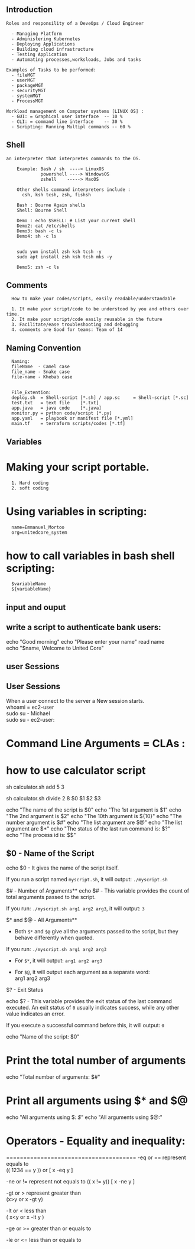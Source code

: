 ## Introduction 

    Roles and responsility of a DeveOps / Cloud Engineer 

      - Managing Platform
      - Administering Kubernetes
      - Deploying Applications
      - Building cloud infrastructure
      - Testing Application
      - Automating processes,worksloads, Jobs and tasks
    
    Examples of Tasks to be performed:
      - fileMGT 
      - userMGT 
      - packageMGT
      - securityMGT 
      - systemMGT 
      - ProcessMGT

    Workload management on Computer systems [LINUX OS] :
      - GUI: = Graphical user interface  -- 10 %
      - CLI: = command line interface    -- 30 %
      - Scripting: Running Multipl commands -- 60 %
  
## Shell 
    an interpreter that interpretes commands to the OS.

        Example: Bash / sh  ----> LinuxOS
                 powershell ----> WindowsOS                
                 zshell    -----> MacOS  

        Other shells command interpreters include :
          csh, ksh tcsh, zsh, fishsh                 

        Bash : Bourne Again shells
        Shell: Bourne Shell

        Demo : echo $SHELL: # List your current shell
        Demo2: cat /etc/shells
        Demo3: bash -c ls
        Demo4: sh -c ls


        sudo yum install zsh ksh tcsh -y
        sudo apt install zsh ksh tcsh mks -y

        Demo5: zsh -c ls

## Comments 
      
      How to make your codes/scripts, easily readable/understandable 

      1. It make your script/code to be understood by you and others over time. 
      2. It make your script/code easily reusable in the future
      3. Facilitate/ease troubleshooting and debugging
      4. comments are Good for teams: Team of 14 


## Naming Convention 

      Naming:
      fileName  - Camel case 
      file_name - Snake case
      file-name - Khebab case
     
     
      File_Extention:
      deploy.sh  = Shell-script [*.sh] / app.sc     = Shell-script [*.sc]
      test.txt   = text file    [*.txt]
      app.java   = java code    [*.java] 
      monitor.py = python code/script [*.py] 
      app.yaml   = playbook or manifest file [*.yml] 
      main.tf    = terraform scripts/codes [*.tf]


## Variables 
Making your script portable. 
========================================================= 
      1. Hard coding 
      2. soft coding


Using variables in scripting:
=========================================================

      name=Emmanuel_Mortoo
      org=unitedcore_system

how to call variables in bash shell scripting:
==========================================
  
      $variableName 
      ${variableName} 


## input and ouput

write a script to authenticate bank users:
-------------------------------------
echo "Good morning"
echo "Please enter your name"
read name   
echo "$name, Welcome to United Core"  



## user Sessions 

 User Sessions 
-------------------------
When a user connect to the server a New session starts.  
whoami  = ec2-user    
sudo su - Michael  
sudo su - ec2-user:


Command Line Arguments = CLAs :  
===============================
# how to use calculator script
sh calculator.sh add 5 3


sh calculator.sh divide 2 8 
       $0          $1  $2 $3 
       

echo "The name of the script is $0"
echo "The 1st argument is $1"
echo "The 2nd argument is $2"
echo "The 10th argument is ${10}"
echo "The number argument is $#"
echo "The list  argument are $@"
echo "The list  argument are $*"
echo "The status of the last run command is: $?"  
echo "The process id is: $$"


$0 - Name of the Script
------------------------------
   echo $0 - It gives the name of the script itself.   

   If you run a script named `myscript.sh`, it will output: `./myscript.sh`

$# - Number of Arguments**
   echo $# - This variable provides the count of total arguments passed to the script.
   
   If you run: `./myscript.sh arg1 arg2 arg3`, it will output: `3`

$* and $@ - All Arguments**
   - Both `$*` and `$@` give all the arguments passed to the script, but they behave differently when quoted.
   
   If you run: `./myscript.sh arg1 arg2 arg3`
   
   - For `$*`, it will output: `arg1 arg2 arg3`
   
   - For `$@`, it will output each argument as a separate word:  
     arg1
     arg2
     arg3
     
$? - Exit Status

   echo $? - This variable provides the exit status of the last command executed. An exit status of `0` usually indicates success, while any other value indicates an error.
   
   If you execute a successful command before this, it will output: `0`

echo "Name of the script: $0"
# Print the total number of arguments
echo "Total number of arguments: $#"
# Print all arguments using $* and $@
echo "All arguments using \$*: $*"
echo "All arguments using \$@:"




# Operators - Equality and inequality:
======================================
  -eq  or  == represent equals to  
          (( 1234 == y )) or [ x -eq y ]

  -ne  or  != represent not equals to 
              (( x != y)) [ x -ne y ]

  -gt  or  >  represent greater than     
              (x>y or  x -gt y)

  -lt  or  <  less than    
              ( x<y or x -lt y )

  -ge  or >=  greater than or equals to

  -le  or <=   less than  or equals to 

